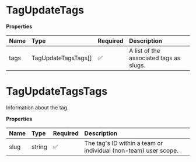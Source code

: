 # TagUpdateTags

**Properties**

| Name | Type                | Required | Description                             |
| :--- | :------------------ | :------- | :-------------------------------------- |
| tags | TagUpdateTagsTags[] | ✅       | A list of the associated tags as slugs. |

# TagUpdateTagsTags

Information about the tag.

**Properties**

| Name | Type   | Required | Description                                                     |
| :--- | :----- | :------- | :-------------------------------------------------------------- |
| slug | string | ✅       | The tag's ID within a team or individual (non-team) user scope. |

<!-- This file was generated by liblab | https://liblab.com/ -->
